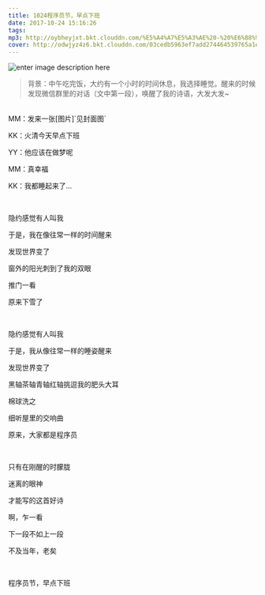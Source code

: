 ```yaml
---
title: 1024程序员节，早点下班
date: 2017-10-24 15:16:26
tags:
mp3: http://oybheyjxt.bkt.clouddn.com/%E5%A4%A7%E5%A3%AE%20-%20%E6%88%91%E4%BB%AC%E4%B8%8D%E4%B8%80%E6%A0%B7.mp3
cover: http://odwjyz4z6.bkt.clouddn.com/03cedb5963ef7add274464539765a1eb.jpg
---
```


![enter image description here](http://odwjyz4z6.bkt.clouddn.com/1024-festival.jpeg)


> 背景：中午吃完饭，大约有一个小时的时间休息，我选择睡觉。醒来的时候发现微信群里的对话（文中第一段），唤醒了我的诗语，大发大发~


<br/>
MM：发来一张[图片]`见封面图`

KK：火清今天早点下班

YY：他应该在做梦呢

MM：真幸福

KK：我都睡起来了...


<br/>


隐约感觉有人叫我

于是，我在像往常一样的时间醒来

发现世界变了

窗外的阳光刺到了我的双眼

推门一看

原来下雪了

<br/>



隐约感觉有人叫我

于是，我从像往常一样的睡姿醒来

发现世界变了

黑轴茶轴青轴红轴挑逗我的肥头大耳

棉球洗之

细听屋里的交响曲

原来，大家都是程序员

<br/>


只有在刚醒的时朦胧

迷离的眼神

才能写的这首好诗

啊，乍一看

下一段不如上一段

不及当年，老矣

<br/>



程序员节，早点下班
